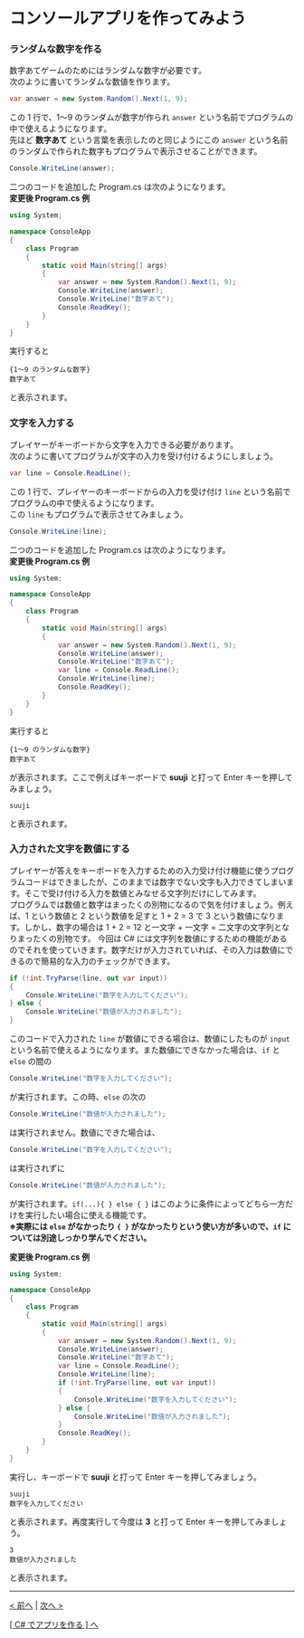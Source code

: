 # コンソールアプリを作ってみよう

### ランダムな数字を作る
数字あてゲームのためにはランダムな数字が必要です。  
次のように書いてランダムな数値を作ります。
```cs
var answer = new System.Random().Next(1, 9);
```
この 1 行で、1～9 のランダムが数字が作られ ```answer``` という名前でプログラムの中で使えるようになります。  
先ほど **数字あて** という言葉を表示したのと同じようにこの ```answer``` という名前のランダムで作られた数字もプログラムで表示させることができます。
```cs
Console.WriteLine(answer);
```
二つのコードを追加した Program.cs は次のようになります。  
**変更後 Program.cs 例**
```cs
using System;

namespace ConsoleApp
{
    class Program
    {
        static void Main(string[] args)
        {
            var answer = new System.Random().Next(1, 9);
            Console.WriteLine(answer);
            Console.WriteLine("数字あて");
            Console.ReadKey();
        }
    }
}
```
実行すると
```
{1～9 のランダムな数字}
数字あて
```
と表示されます。

### 文字を入力する
プレイヤーがキーボードから文字を入力できる必要があります。  
次のように書いてプログラムが文字の入力を受け付けるようにしましょう。
```cs
var line = Console.ReadLine();
```
この 1 行で、プレイヤーのキーボードからの入力を受け付け ```line``` という名前でプログラムの中で使えるようになります。  
この ```line``` もプログラムで表示させてみましょう。
```cs
Console.WriteLine(line);
```
二つのコードを追加した Program.cs は次のようになります。  
**変更後 Program.cs 例**
```cs
using System;

namespace ConsoleApp
{
    class Program
    {
        static void Main(string[] args)
        {
            var answer = new System.Random().Next(1, 9);
            Console.WriteLine(answer);
            Console.WriteLine("数字あて");
            var line = Console.ReadLine();
            Console.WriteLine(line);
            Console.ReadKey();
        }
    }
}
```
実行すると
```
{1～9 のランダムな数字}
数字あて
```
が表示されます。ここで例えばキーボードで **suuji** と打って Enter キーを押してみましょう。
```
suuji
```
と表示されます。

### 入力された文字を数値にする

プレイヤーが答えをキーボードを入力するための入力受け付け機能に使うプログラムコードはできましたが、このままでは数字でない文字も入力できてしまいます。そこで受け付ける入力を数値とみなせる文字列だけにしてみます。  
プログラムでは数値と数字はまったくの別物になるので気を付けましょう。例えば、1 という数値と 2 という数値を足すと 1 + 2 = 3 で 3 という数値になります。しかし、数字の場合は 1 + 2 = 12 と一文字 + 一文字 = 二文字の文字列となりまったくの別物です。
今回は C# には文字列を数値にするための機能があるのでそれを使っていきます。数字だけが入力されていれば、その入力は数値にできるので簡易的な入力のチェックができます。
```cs
if (!int.TryParse(line, out var input))
{
    Console.WriteLine("数字を入力してください");
} else {
    Console.WriteLine("数値が入力されました");
}
```
このコードで入力された ```line``` が数値にできる場合は、数値にしたものが ```input``` という名前で使えるようになります。また数値にできなかった場合は、```if``` と ```else``` の間の
```cs
Console.WriteLine("数字を入力してください");
```
が実行されます。この時、```else``` の次の
```cs
Console.WriteLine("数値が入力されました");
```
は実行されません。数値にできた場合は、
```cs
Console.WriteLine("数字を入力してください");
```
は実行されずに
```cs
Console.WriteLine("数値が入力されました");
```
が実行されます。```if(...){ } else { }``` はこのように条件によってどちら一方だけを実行したい場合に使える機能です。  
**※実際には ```else``` がなかったり ```{ }``` がなかったりという使い方が多いので、```if``` については別途しっかり学んでください。**  

**変更後 Program.cs 例**
```cs
using System;

namespace ConsoleApp
{
    class Program
    {
        static void Main(string[] args)
        {
            var answer = new System.Random().Next(1, 9);
            Console.WriteLine(answer);
            Console.WriteLine("数字あて");
            var line = Console.ReadLine();
            Console.WriteLine(line);
            if (!int.TryParse(line, out var input))
            {
                Console.WriteLine("数字を入力してください");
            } else {
                Console.WriteLine("数値が入力されました");
            }
            Console.ReadKey();
        }
    }
}
```
実行し、キーボードで **suuji** と打って Enter キーを押してみましょう。
```
suuji
数字を入力してください
```
と表示されます。再度実行して今度は **3** と打って Enter キーを押してみましょう。  
```
3
数値が入力されました
```
と表示されます。

<hr />

[< 前へ](./textbook01.md) | [次へ >](./textbook03.md)  

[[ C# でアプリを作る ] へ](../../textbook/practice.md)